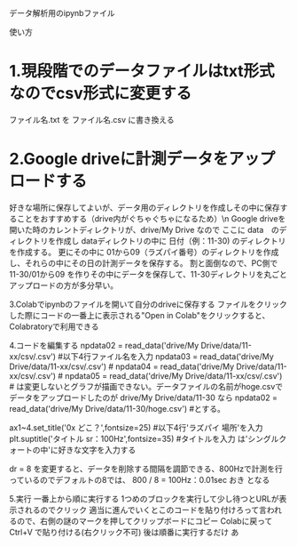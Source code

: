 データ解析用のipynbファイル

使い方
# 1.現段階でのデータファイルはtxt形式なのでcsv形式に変更する
ファイル名.txt を ファイル名.csv に書き換える

# 2.Google driveに計測データをアップロードする
好きな場所に保存してよいが、データ用のディレクトリを作成しその中に保存することをおすすめする（drive内がぐちゃぐちゃになるため）\n
Google driveを開いた時のカレントディレクトリが、drive/My Drive なので
ここに data　のディレクトリを作成し
dataディレクトリの中に 日付（例：11-30) のディレクトリを作成する。
更にその中に 01から09（ラズパイ番号）のディレクトリを作成し、それらの中にその日の計測データを保存する。
割と面倒なので、PC側で 11-30/01から09 を作りその中にデータを保存して、11-30ディレクトリを丸ごとアップロードの方が多分早い。

3.Colabでipynbのファイルを開いて自分のdriveに保存する
ファイルをクリックした際にコードの一番上に表示される"Open in Colab"をクリックすると、Colabratoryで利用できる

4.コードを編集する
npdata02 = read_data('drive/My Drive/data/11-xx/csv/.csv') #以下4行ファイル名を入力
npdata03 = read_data('drive/My Drive/data/11-xx/csv/.csv') #
npdata04 = read_data('drive/My Drive/data/11-xx/csv/.csv') #
npdata05 = read_data('drive/My Drive/data/11-xx/csv/.csv') #
は変更しないとグラフが描画できない。データファイルの名前がhoge.csvでデータをアップロードしたのが drive/My Drive/data/11-30 なら
npdata02 = read_data('drive/My Drive/data/11-30/hoge.csv') #とする。


ax1~4.set_title('0x どこ？',fontsize=25) #以下4行'ラズパイ 場所'を入力
plt.suptitle('タイトル sr：100Hz',fontsize=35) #タイトルを入力
は'シングルクォートの中'に好きな文字を入力する

dr = 8
を変更すると、データを削除する間隔を調節できる、800Hzで計測を行っているのでデフォルトの8では、
800 / 8 = 100Hz：0.01sec おき となる

5.実行
一番上から順に実行する
1つめのブロックを実行して少し待つとURLが表示されるのでクリック
適当に進んでいくとこのコードを貼り付けろって言われるので、右側の謎のマークを押してクリップボードにコピー
Colabに戻って Ctrl+V で貼り付ける(右クリック不可)
後は順番に実行するだけ
あ
